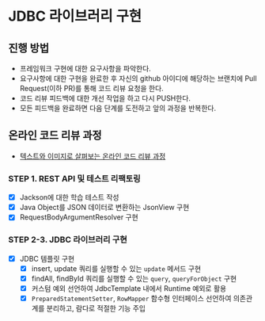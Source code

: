 # JDBC 라이브러리 구현
## 진행 방법
* 프레임워크 구현에 대한 요구사항을 파악한다.
* 요구사항에 대한 구현을 완료한 후 자신의 github 아이디에 해당하는 브랜치에 Pull Request(이하 PR)를 통해 코드 리뷰 요청을 한다.
* 코드 리뷰 피드백에 대한 개선 작업을 하고 다시 PUSH한다.
* 모든 피드백을 완료하면 다음 단계를 도전하고 앞의 과정을 반복한다.

## 온라인 코드 리뷰 과정
* [텍스트와 이미지로 살펴보는 온라인 코드 리뷰 과정](https://github.com/next-step/nextstep-docs/tree/master/codereview)
 
### STEP 1. REST API 및 테스트 리팩토링
- [X] Jackson에 대한 학습 테스트 작성
- [X] Java Object를 JSON 데이터로 변환하는 JsonView 구현
- [X] RequestBodyArgumentResolver 구현
### STEP 2-3. JDBC 라이브러리 구현
- [X] JDBC 템플릿 구현
  - [X] insert, update 쿼리를 실행할 수 있는 `update` 메서드 구현
  - [X] findAll, findById 쿼리를 실행할 수 있는 `query`, `queryForObject` 구현
  - [X] 커스텀 예외 선언하여 JdbcTemplate 내에서 Runtime 예외로 활용
  - [X] `PreparedStatementSetter`, `RowMapper` 함수형 인터페이스 선언하여 의존관계를 분리하고, 람다로 적절한 기능 주입
